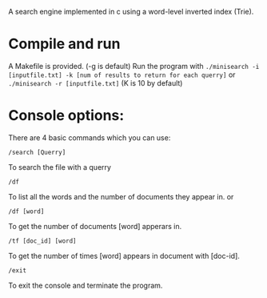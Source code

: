 A search engine implemented in c using a word-level inverted index (Trie).

# Compile and run
A Makefile is provided. (-g is default)
Run the program with ```./minisearch -i [inputfile.txt] -k [num of results to return for each querry]```
                  or ```./minisearch -r [inputfile.txt]```      (K is 10 by default)
               
# Console options:

There are 4 basic commands which you can use:
  ```
  /search [Querry]
  ```
  To search the file with a querry
  ```
  /df
  ```
  To list all the words and the number of documents they appear in.
  or
  ```
  /df [word]
  ```
  To get the number of documents [word] apperars in.
  ```
  /tf [doc_id] [word]
  ```
  To get the number of times [word] appears in document with [doc-id].
  ```
  /exit
  ```
  To exit the console and terminate the program.

